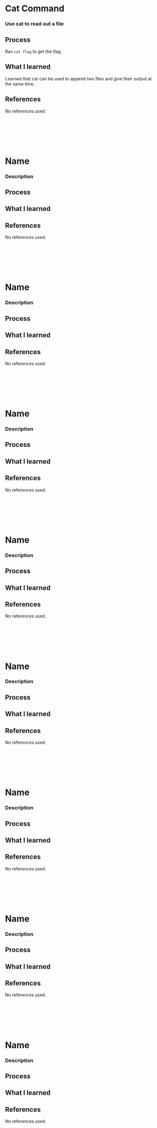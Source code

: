 # Cat Command

### Use cat to read out a file

## Process
Ran `cat flag` to get the flag.

## What I learned
Learned that cat can be used to append two files and give their output at the same time.

## References
No references used.



<br><br><br><br><br>



# Name

### Description

## Process


## What I learned


## References
No references used.



<br><br><br><br><br>




# Name

### Description

## Process


## What I learned


## References
No references used.



<br><br><br><br><br>




# Name

### Description

## Process


## What I learned


## References
No references used.



<br><br><br><br><br>




# Name

### Description

## Process


## What I learned


## References
No references used.



<br><br><br><br><br>




# Name

### Description

## Process


## What I learned


## References
No references used.



<br><br><br><br><br>




# Name

### Description

## Process


## What I learned


## References
No references used.



<br><br><br><br><br>




# Name

### Description

## Process


## What I learned


## References
No references used.



<br><br><br><br><br>




# Name

### Description

## Process


## What I learned


## References
No references used.



<br><br><br><br><br>



